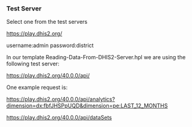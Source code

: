 
### Test Server


Select one from the test servers

https://play.dhis2.org/

username:admin
password:district



In our template Reading-Data-From-DHIS2-Server.hpl we are using the following test server:

https://play.dhis2.org/40.0.0/api/



One example request is:

https://play.dhis2.org/40.0.0/api/analytics?dimension=dx:fbfJHSPpUQD&dimension=pe:LAST_12_MONTHS

https://play.dhis2.org/40.0.0/api/dataSets